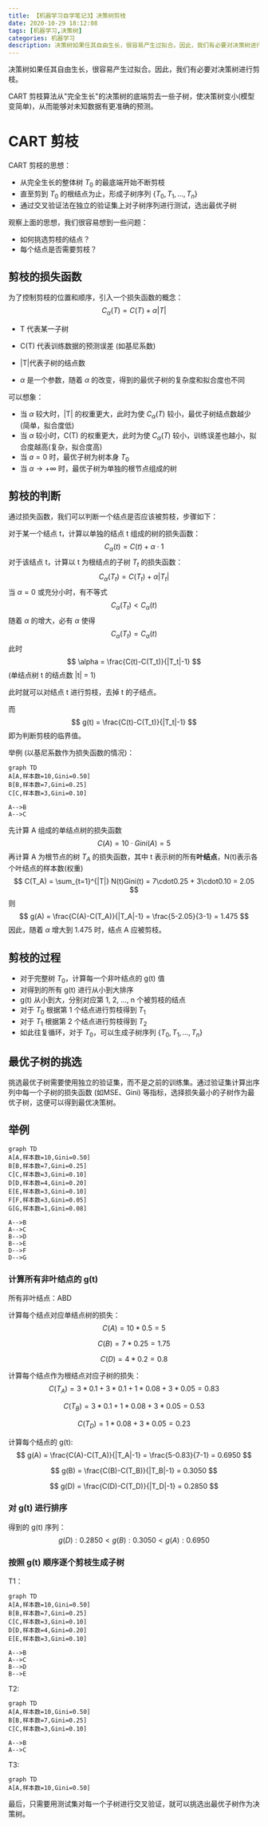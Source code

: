 ```yaml
---
title: 【机器学习自学笔记3】决策树剪枝
date: 2020-10-29 18:12:08
tags: [机器学习,决策树]
categories: 机器学习
description: 决策树如果任其自由生长，很容易产生过拟合。因此，我们有必要对决策树进行剪枝。CART 剪枝算法从"完全生长"的决策树的底端剪去一些子树，使决策树变小(模型变简单)，从而能够对未知数据有更准确的预测。
---
```


决策树如果任其自由生长，很容易产生过拟合。因此，我们有必要对决策树进行剪枝。

CART 剪枝算法从"完全生长"的决策树的底端剪去一些子树，使决策树变小(模型变简单)，从而能够对未知数据有更准确的预测。

# CART 剪枝

CART 剪枝的思想：

- 从完全生长的整体树 $T_0$ 的最底端开始不断剪枝
- 直至剪到 $T_0$ 的根结点为止，形成子树序列 {$T_0, T_1, ... , T_n$}
- 通过交叉验证法在独立的验证集上对子树序列进行测试，选出最优子树

观察上面的思想，我们很容易想到一些问题：

- 如何挑选剪枝的结点？
- 每个结点是否需要剪枝？

## 剪枝的损失函数

为了控制剪枝的位置和顺序，引入一个损失函数的概念：
$$
C_\alpha(T) = C(T) + \alpha |T|
$$

- T 代表某一子树

- C(T) 代表训练数据的预测误差 (如基尼系数)
- |T|代表子树的结点数
- $\alpha$ 是一个参数，随着 $\alpha$ 的改变，得到的最优子树的复杂度和拟合度也不同

可以想象：

- 当 $\alpha$ 较大时，|T| 的权重更大，此时为使 $C_\alpha(T)$ 较小，最优子树结点数越少(简单，拟合度低)
- 当 $\alpha$ 较小时，C(T) 的权重更大，此时为使 $C_\alpha(T)$ 较小，训练误差也越小，拟合度越高(复杂，拟合度高)
- 当 $a = 0$ 时，最优子树为树本身 $T_0$
- 当 $\alpha \rightarrow +\infty$ 时，最优子树为单独的根节点组成的树



## 剪枝的判断

通过损失函数，我们可以判断一个结点是否应该被剪枝，步骤如下：

对于某一个结点 t，计算以单独的结点 t 组成的树的损失函数：
$$
C_\alpha(t) = C(t)+\alpha \cdot 1
$$
对于该结点 t，计算以 t 为根结点的子树 $T_t$ 的损失函数：
$$
C_\alpha(T_t) = C(T_t) + \alpha|T_t|
$$
当 $\alpha = 0$ 或充分小时，有不等式
$$
C_\alpha(T_t) \lt C_\alpha(t)
$$
随着 $\alpha$ 的增大，必有 $\alpha$ 使得
$$
C_\alpha(T_t) = C_\alpha(t)
$$
此时
$$
\alpha = \frac{C(t)-C(T_t)}{|T_t|-1}
$$
(单结点树 t 的结点数 |t| = 1)

此时就可以对结点 t 进行剪枝，去掉 t 的子结点。

而
$$
g(t) = \frac{C(t)-C(T_t)}{|T_t|-1}
$$
即为判断剪枝的临界值。

举例 (以基尼系数作为损失函数的情况)：

```mermaid
graph TD
A[A,样本数=10,Gini=0.50]
B[B,样本数=7,Gini=0.25]
C[C,样本数=3,Gini=0.10]

A-->B
A-->C
```

先计算 A 组成的单结点树的损失函数
$$
C(A) = 10 \cdot Gini(A) = 5
$$
再计算 A 为根节点的树 $T_A$ 的损失函数，其中 t 表示树的所有**叶结点**，N(t)表示各个叶结点的样本数(权重)
$$
C(T_A) = \sum_{t=1}^{|T|} N(t)Gini(t) = 7\cdot0.25 + 3\cdot0.10 = 2.05
$$
则
$$
g(A) = \frac{C(A)-C(T_A)}{|T_A|-1} = \frac{5-2.05}{3-1} = 1.475
$$
因此，随着 $\alpha$ 增大到 1.475 时，结点 A 应被剪枝。



## 剪枝的过程

- 对于完整树 $T_0$，计算每一个非叶结点的 g(t) 值
- 对得到的所有 g(t) 进行从小到大排序
- g(t) 从小到大，分别对应第 1, 2, ..., n 个被剪枝的结点
- 对于 $T_0$ 根据第 1 个结点进行剪枝得到 $T_1$
- 对于 $T_1$ 根据第 2 个结点进行剪枝得到 $T_2$
- 如此往复循环，对于 $T_0$，可以生成子树序列 $\{T_0,T_1,...,T_{n}\}$



## 最优子树的挑选

挑选最优子树需要使用独立的验证集，而不是之前的训练集。通过验证集计算出序列中每一个子树的损失函数 (如MSE、Gini) 等指标，选择损失最小的子树作为最优子树，这便可以得到最优决策树。



## 举例

```mermaid
graph TD
A[A,样本数=10,Gini=0.50]
B[B,样本数=7,Gini=0.25]
C[C,样本数=3,Gini=0.10]
D[D,样本数=4,Gini=0.20]
E[E,样本数=3,Gini=0.10]
F[F,样本数=3,Gini=0.05]
G[G,样本数=1,Gini=0.08]

A-->B
A-->C
B-->D
B-->E
D-->F
D-->G
```

### 计算所有非叶结点的 g(t)

所有非叶结点：ABD

计算每个结点对应单结点树的损失：
$$
C(A) = 10 * 0.5 = 5
$$

$$
C(B) = 7 * 0.25 = 1.75
$$

$$
C(D) = 4 * 0.2 = 0.8
$$

计算每个结点作为根结点对应子树的损失：
$$
C(T_A) = 3*0.1+3*0.1+1*0.08+3*0.05 = 0.83
$$

$$
C(T_B) = 3*0.1+1*0.08+3*0.05 = 0.53
$$

$$
C(T_D) = 1*0.08+3*0.05 = 0.23
$$

计算每个结点的 g(t):
$$
g(A) = \frac{C(A)-C(T_A)}{|T_A|-1} = \frac{5-0.83}{7-1} = 0.6950
$$

$$
g(B) = \frac{C(B)-C(T_B)}{|T_B|-1} = 0.3050
$$

$$
g(D) = \frac{C(D)-C(T_D)}{|T_D|-1} = 0.2850
$$



### 对 g(t) 进行排序

得到的 g(t) 序列：
$$
g(D): 0.2850 < g(B): 0.3050 < g(A): 0.6950
$$


### 按照 g(t) 顺序逐个剪枝生成子树

T1：

```mermaid
graph TD
A[A,样本数=10,Gini=0.50]
B[B,样本数=7,Gini=0.25]
C[C,样本数=3,Gini=0.10]
D[D,样本数=4,Gini=0.20]
E[E,样本数=3,Gini=0.10]

A-->B
A-->C
B-->D
B-->E
```

T2:

```mermaid
graph TD
A[A,样本数=10,Gini=0.50]
B[B,样本数=7,Gini=0.25]
C[C,样本数=3,Gini=0.10]

A-->B
A-->C
```

T3:

```mermaid
graph TD
A[A,样本数=10,Gini=0.50]
```

最后，只需要用测试集对每一个子树进行交叉验证，就可以挑选出最优子树作为决策树。